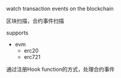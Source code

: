 watch transaction events on the blockchain

区块扫描，合约事件扫描

supports
  - evm
    - erc20
    - erc721

通过注册Hook function的方式，处理合约事件
